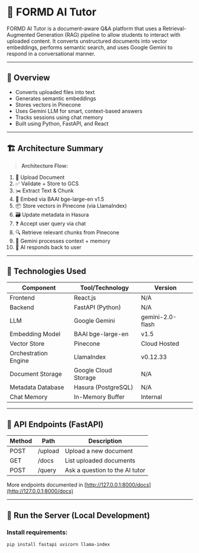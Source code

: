 # 🧠 FORMD AI Tutor

FORMD AI Tutor is a document-aware Q&A platform that uses a Retrieval-Augmented Generation (RAG) pipeline to allow students to interact with uploaded content. It converts unstructured documents into vector embeddings, performs semantic search, and uses Google Gemini to respond in a conversational manner.

---

## 📌 Overview

- Converts uploaded files into text
- Generates semantic embeddings
- Stores vectors in Pinecone
- Uses Gemini LLM for smart, context-based answers
- Tracks sessions using chat memory
- Built using Python, FastAPI, and React

---

## 🏗️ Architecture Summary

> **Architecture Flow:**

1. 📁 Upload Document
2. ✅ Validate + Store to GCS
3. ✂️ Extract Text & Chunk
4. 🔢 Embed via BAAI bge-large-en v1.5
5. 📦 Store vectors in Pinecone (via LlamaIndex)
6. 🗃️ Update metadata in Hasura
7. ❓ Accept user query via chat
8. 🔍 Retrieve relevant chunks from Pinecone
9. 🧠 Gemini processes context + memory
10. 💬 AI responds back to user

---

## 🔧 Technologies Used

| Component              | Tool/Technology         | Version            |
|------------------------|-------------------------|--------------------|
| Frontend               | React.js                | N/A                |
| Backend                | FastAPI (Python)        | N/A                |
| LLM                    | Google Gemini           | gemini-2.0-flash   |
| Embedding Model        | BAAI bge-large-en       | v1.5               |
| Vector Store           | Pinecone                | Cloud Hosted       |
| Orchestration Engine   | LlamaIndex              | v0.12.33           |
| Document Storage       | Google Cloud Storage    | N/A                |
| Metadata Database      | Hasura (PostgreSQL)     | N/A                |
| Chat Memory            | In-Memory Buffer        | Internal           |

---

## 🔌 API Endpoints (FastAPI)

| Method | Path         | Description                      |
|--------|--------------|----------------------------------|
| POST   | /upload      | Upload a new document            |
| GET    | /docs        | List uploaded documents          |
| POST   | /query       | Ask a question to the AI tutor   |

More endpoints documented in [http://127.0.0.1:8000/docs](http://127.0.0.1:8000/docs)

---

## 🧪 Run the Server (Local Development)

### Install requirements:

```bash
pip install fastapi uvicorn llama-index
